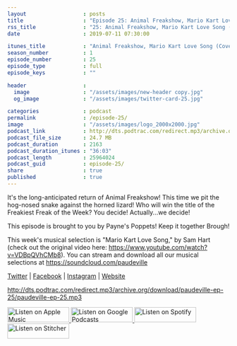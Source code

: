 ```yaml
---
layout                  : posts
title                   : "Episode 25: Animal Freakshow, Mario Kart Love Song (Cover)"
rss_title               : "25: Animal Freakshow, Mario Kart Love Song (Cover)"
date                    : 2019-07-11 07:30:00

itunes_title			: "Animal Freakshow, Mario Kart Love Song (Cover)"
season_number			: 1
episode_number			: 25
episode_type			: full
episode_keys			: ""

header                  : 
  image                 : "/assets/images/new-header copy.jpg"
  og_image              : "/assets/images/twitter-card-25.jpg"

categories              : podcast
permalink               : /episode-25/
image                   : "/assets/images/logo_2000x2000.jpg"
podcast_link            : http://dts.podtrac.com/redirect.mp3/archive.org/download/paudeville-ep-25/paudeville-ep-25.mp3
podcast_file_size       : 24.7 MB
podcast_duration        : 2163
podcast_duration_itunes : "36:03"
podcast_length          : 25964024
podcast_guid            : episode-25/
share                   : true
published               : true 
---
```

It's the long-anticipated return of Animal Freakshow! This time we pit the hog-nosed snake against the horned lizard!
Who will win the title of the Freakiest Freak of the Week? You decide! Actually...we decide!

This episode is brought to you by Payne's Poppets! Keep it together Brough! 

This week's musical selection is "Mario Kart Love Song," by Sam Hart (check out the original video here: <a href="https://www.youtube.com/watch?v=VDBpQVhCMb8">https://www.youtube.com/watch?v=VDBpQVhCMb8)</a>. You can stream and download all our musical selections at <a href="https://soundcloud.com/paudeville">https://soundcloud.com/paudeville</a>

<a href="https://twitter.com/paudeville">Twitter</a> | <a href="https://www.facebook.com/paudeville">Facebook</a> | <a href="https://www.instagram.com/paudevilleshow/">Instagram</a> | <a href="https://paudeville.com/">Website</a>

http://dts.podtrac.com/redirect.mp3/archive.org/download/paudeville-ep-25/paudeville-ep-25.mp3

<a href="https://itunes.apple.com/us/podcast/paudeville/id1450915591">
	<img src='{{ site.url }}{{ site.baseurl }}/assets/images/US_UK_Apple_Podcasts_Listen_Badge_RGB_140x34.png' width='140px' height='34' alt='Listen on Apple Music'/>
</a>
<a href="https://podcasts.google.com/feed/aHR0cHM6Ly9wYXVkZXZpbGxlLmNvbS9wb2RjYXN0LWZlZWQueG1s">
	<img src='{{ site.url }}{{ site.baseurl }}/assets/images/google_podcasts_badge_140x34.png' width='140px' height='34' alt='Listen on Google Podcasts'/>
</a>
<a href="https://open.spotify.com/show/4q5RNUUtU4XFqsymP7dcTw">
	<img src='{{ site.url }}{{ site.baseurl }}/assets/images/Spotify_Listen_Badge_RGB_140x34.png' width='140px' height='34' alt='Listen on Spotify'/>
</a>
<a href="https://www.stitcher.com/s?fid=363388&refid=stpr">
	<img src='{{ site.url }}{{ site.baseurl }}/assets/images/Stitcher_Listen_Badge_Color_Dark_BG_140x34.png' width='140px' height='34' alt='Listen on Stitcher'/>
</a>
